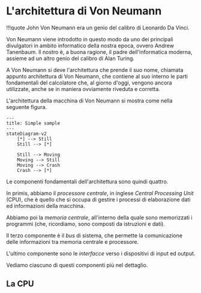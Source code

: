 # L'architettura di Von Neumann

!!!quote
    John Von Neumann era un genio del calibro di Leonardo Da Vinci.

Von Neumann viene introdotto in questo modo da uno dei principali divulgatori in ambito informatico della nostra epoca, ovvero Andrew Tanenbaum. Il nostro è, a buona ragione, il padre dell'informatica moderna, assieme ad un altro genio del calibro di Alan Turing.

A Von Neumann si deve l'architettura che prende il suo nome, chiamata appunto architettura di Von Neumann, che contiene al suo interno le parti fondamentali del calcolatore che, al giorno d'oggi, vengono ancora utilizzate, anche se in maniera ovviamente riveduta e corretta.

L'architettura della macchina di Von Neumann si mostra come nella seguente figura.

```mermaid
---
title: Simple sample
---
stateDiagram-v2
    [*] --> Still
    Still --> [*]

    Still --> Moving
    Moving --> Still
    Moving --> Crash
    Crash --> [*]
```

Le componenti fondamentali dell'architettura sono quindi quattro.

In primis, abbiamo il *processore centrale*, in inglese *Central Processing Unit* (CPU), che è quello che si occupa di gestire i processi di elaborazione dati ed informazioni della macchina. 

Abbiamo poi la *memoria centrale*, all'interno della quale sono memorizzati i programmi (che, ricordiamo, sono composti da istruzioni e dati).

Il terzo componente è il *bus* di sistema, che permette la comunicazione delle informazioni tra memoria centrale e processore.

L'ultimo componente sono le *interfacce* verso i dispositivi di input ed output.

Vediamo ciascuno di questi componenti più nel dettaglio.

## La CPU
